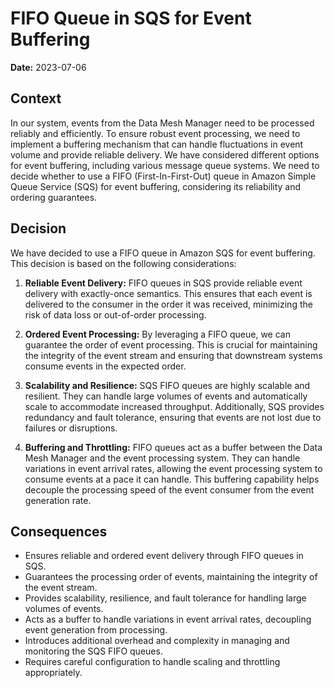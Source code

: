# FIFO Queue in SQS for Event Buffering

**Date:** 2023-07-06

## Context

In our system, events from the Data Mesh Manager need to be processed reliably and efficiently. To ensure robust event processing, we need to implement a buffering mechanism that can handle fluctuations in event volume and provide reliable delivery. We have considered different options for event buffering, including various message queue systems. We need to decide whether to use a FIFO (First-In-First-Out) queue in Amazon Simple Queue Service (SQS) for event buffering, considering its reliability and ordering guarantees.

## Decision

We have decided to use a FIFO queue in Amazon SQS for event buffering. This decision is based on the following considerations:

1. **Reliable Event Delivery:** FIFO queues in SQS provide reliable event delivery with exactly-once semantics. This ensures that each event is delivered to the consumer in the order it was received, minimizing the risk of data loss or out-of-order processing.

2. **Ordered Event Processing:** By leveraging a FIFO queue, we can guarantee the order of event processing. This is crucial for maintaining the integrity of the event stream and ensuring that downstream systems consume events in the expected order.

3. **Scalability and Resilience:** SQS FIFO queues are highly scalable and resilient. They can handle large volumes of events and automatically scale to accommodate increased throughput. Additionally, SQS provides redundancy and fault tolerance, ensuring that events are not lost due to failures or disruptions.

4. **Buffering and Throttling:** FIFO queues act as a buffer between the Data Mesh Manager and the event processing system. They can handle variations in event arrival rates, allowing the event processing system to consume events at a pace it can handle. This buffering capability helps decouple the processing speed of the event consumer from the event generation rate.

## Consequences

- Ensures reliable and ordered event delivery through FIFO queues in SQS.
- Guarantees the processing order of events, maintaining the integrity of the event stream.
- Provides scalability, resilience, and fault tolerance for handling large volumes of events.
- Acts as a buffer to handle variations in event arrival rates, decoupling event generation from processing.
- Introduces additional overhead and complexity in managing and monitoring the SQS FIFO queues.
- Requires careful configuration to handle scaling and throttling appropriately.
